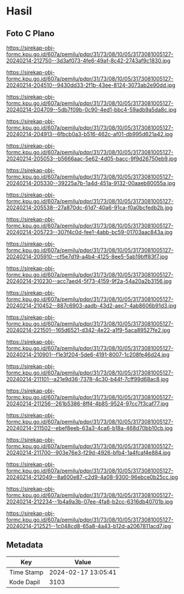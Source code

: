 # Hasil

## Foto C Plano

https://sirekap-obj-formc.kpu.go.id/607a/pemilu/pdpr/31/73/08/10/05/3173081005127-20240214-212750--3d3af073-4fe6-49af-8c42-2743af9c1830.jpg

https://sirekap-obj-formc.kpu.go.id/607a/pemilu/pdpr/31/73/08/10/05/3173081005127-20240214-204510--9430dd33-2f1b-43ee-8124-3073ab2e90dd.jpg

https://sirekap-obj-formc.kpu.go.id/607a/pemilu/pdpr/31/73/08/10/05/3173081005127-20240214-204709--5db7f09b-0c90-4ed1-bbc4-59adb9a5da8c.jpg

https://sirekap-obj-formc.kpu.go.id/607a/pemilu/pdpr/31/73/08/10/05/3173081005127-20240214-204913--6fbcb0a3-b516-462c-af01-db995d621a42.jpg

https://sirekap-obj-formc.kpu.go.id/607a/pemilu/pdpr/31/73/08/10/05/3173081005127-20240214-205053--b5666aac-5e62-4d05-bacc-9f9d26750eb9.jpg

https://sirekap-obj-formc.kpu.go.id/607a/pemilu/pdpr/31/73/08/10/05/3173081005127-20240214-205330--39225a7b-1a4d-451a-9132-00aaeb80055a.jpg

https://sirekap-obj-formc.kpu.go.id/607a/pemilu/pdpr/31/73/08/10/05/3173081005127-20240214-205538--27a870dc-61d7-40a6-91ca-f0a0bcfedb2b.jpg

https://sirekap-obj-formc.kpu.go.id/607a/pemilu/pdpr/31/73/08/10/05/3173081005127-20240214-205723--307f4c0d-fee1-4abb-bc59-01703aac843a.jpg

https://sirekap-obj-formc.kpu.go.id/607a/pemilu/pdpr/31/73/08/10/05/3173081005127-20240214-205910--cf5e7d19-a4b4-4125-8ee5-5ab19bff83f7.jpg

https://sirekap-obj-formc.kpu.go.id/607a/pemilu/pdpr/31/73/08/10/05/3173081005127-20240214-210230--acc7aed4-5f73-4159-9f2a-54a20a2b3156.jpg

https://sirekap-obj-formc.kpu.go.id/607a/pemilu/pdpr/31/73/08/10/05/3173081005127-20240214-210452--887c6903-aadb-43d2-aec7-4ab8606b91d3.jpg

https://sirekap-obj-formc.kpu.go.id/607a/pemilu/pdpr/31/73/08/10/05/3173081005127-20240214-221501--165d6521-d342-4e22-a1f9-5aca89527fe2.jpg

https://sirekap-obj-formc.kpu.go.id/607a/pemilu/pdpr/31/73/08/10/05/3173081005127-20240214-210901--f1e3f204-5de6-4191-8007-1c208fe46d24.jpg

https://sirekap-obj-formc.kpu.go.id/607a/pemilu/pdpr/31/73/08/10/05/3173081005127-20240214-211101--a21e9d36-7378-4c30-b44f-7cff99d68ac8.jpg

https://sirekap-obj-formc.kpu.go.id/607a/pemilu/pdpr/31/73/08/10/05/3173081005127-20240214-211256--261b5386-8ff4-4b85-9524-97cc7f3caf77.jpg

https://sirekap-obj-formc.kpu.go.id/607a/pemilu/pdpr/31/73/08/10/05/3173081005127-20240214-211502--ebef8eeb-63a3-4ca6-b18a-468d70bb10cb.jpg

https://sirekap-obj-formc.kpu.go.id/607a/pemilu/pdpr/31/73/08/10/05/3173081005127-20240214-211700--903e76e3-f29d-4926-bfb4-1a4fcaf4e884.jpg

https://sirekap-obj-formc.kpu.go.id/607a/pemilu/pdpr/31/73/08/10/05/3173081005127-20240214-212049--8a600e87-c2d9-4a08-9300-96ebce0b25cc.jpg

https://sirekap-obj-formc.kpu.go.id/607a/pemilu/pdpr/31/73/08/10/05/3173081005127-20240214-212234--1b4a9a3b-07ee-4fa8-b2cc-6316db40701b.jpg

https://sirekap-obj-formc.kpu.go.id/607a/pemilu/pdpr/31/73/08/10/05/3173081005127-20240214-212521--1c048cd8-65a8-4a43-b12d-a2067811acd7.jpg


## Metadata

| Key        | Value               |
| ---------- | ------------------- |
| Time Stamp | 2024-02-17 13:05:41 |
| Kode Dapil | 3103                |



